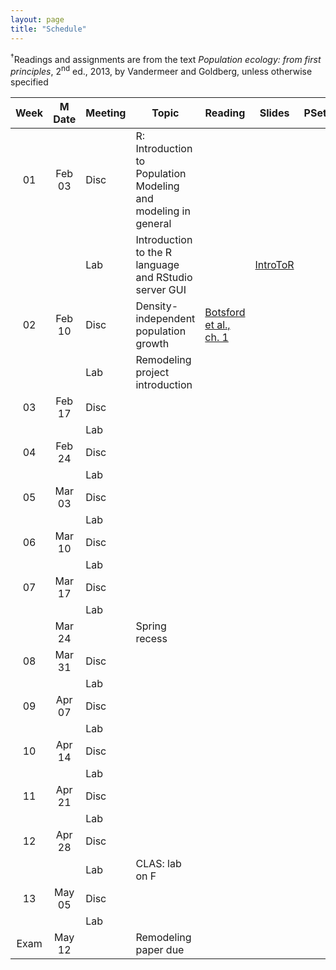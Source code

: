 ```yaml
---
layout: page
title: "Schedule"
---
```


<style>
.content {
  padding-top:    4rem;
  padding-bottom: 4rem;
}

@media (min-width: 48em) {
  .content {
​    max-width: 50rem;
​    margin-left: 16rem;
​    margin-right: 2rem;
  }
}

@media (min-width: 64em) {
  .content {
​    margin-left: 18rem;
​    margin-right: 4rem;
  }
}
</style>

<sup>&#8224;</sup>Readings and assignments are from the text *Population ecology: from first principles*, 2<sup>nd</sup> ed., 2013, by Vandermeer and Goldberg, unless otherwise specified

| Week | M Date | Meeting |     Topic                                                               | Reading                                                                                                                                                                                                                                               | Slides                                                                                                                                                                                                       | PSets                                                                                                             | Remodeling                                                               | Misc.                                                                                                                                                          |
|:----:|:------:|---------|-------------------------------------------------------------------------|-------------------------------------------------------------------------------------------------------------------------------------------------------------------------------------------------------------------------------------------------------|--------------------------------------------------------------------------------------------------------------------------------------------------------------------------------------------------------------|-------------------------------------------------------------------------------------------------------------------|--------------------------------------------------------------------------|----------------------------------------------------------------------------------------------------------------------------------------------------------------|
| 01   | Feb 03 |  Disc   | R: Introduction to Population Modeling and modeling in general          |                                                                                                                                                                                                                                                       |                                                                                                                                                                                                              |                                                                                                                   |                                                                          |                                                                                                                                                                |
|      |        |  Lab    | Introduction to the R language and RStudio server GUI                   |                                                                                                                                                                                                                                                       | [IntroToR](../Presentations/Labs/Lab01_IntroToR.html)                                                                                                                                                        |                                                                                                                   |                                                                          |                                                                                                                                                                |
| 02   | Feb 10 |  Disc   | Density-independent population growth                                   | [Botsford et al., ch. 1](../Misc/Readings/Botsford_Ch1)                                                                                                                                                                                                      |                                                                                                                                                                                                              |                                                                                                                   |                                                                          |                                                                                                                                                                |
|      |        |  Lab    | Remodeling project introduction                                         |                                                                                                                                                                                                                                                       |                                                                                                                                                                                                              |                                                                                                                   | [LitSearch](../Assignments/RemodelingProject/RemodPt1_LitSearch.html)    |                                                                                                                                                                |
| 03   | Feb 17 |  Disc   |                                                                         |                                                                                                                                                                                                                                                       |                                                                                                                                                                                                              |                                                                                                                   |                                                                          |                                                                                                                                                                |
|      |        |  Lab    |                                                                         |                                                                                                                                                                                                                                                       |                                                                                                                                                                                                              |                                                                                                                   |                                                                          |                                                                                                                                                                |
| 04   | Feb 24 |  Disc   |                                                                         |                                                                                                                                                                                                                                                       |                                                                                                                                                                                                              |                                                                                                                   |                                                                          |                                                                                                                                                                |
|      |        |  Lab    |                                                                         |                                                                                                                                                                                                                                                       |                                                                                                                                                                                                              |                                                                                                                   |                                                                          |                                                                                                                                                                |
| 05   | Mar 03 |  Disc   |                                                                         |                                                                                                                                                                                                                                                       |                                                                                                                                                                                                              |                                                                                                                   |                                                                          |                                                                                                                                                                |
|      |        |  Lab    |                                                                         |                                                                                                                                                                                                                                                       |                                                                                                                                                                                                              |                                                                                                                   |                                                                          |                                                                                                                                                                |
| 06   | Mar 10 |  Disc   |                                                                         |                                                                                                                                                                                                                                                       |                                                                                                                                                                                                              |                                                                                                                   |                                                                          |                                                                                                                                                                |
|      |        |  Lab    |                                                                         |                                                                                                                                                                                                                                                       |                                                                                                                                                                                                              |                                                                                                                   |                                                                          |                                                                                                                                                                |
| 07   | Mar 17 |  Disc   |                                                                         |                                                                                                                                                                                                                                                       |                                                                                                                                                                                                              |                                                                                                                   |                                                                          |                                                                                                                                                                |
|      |        |  Lab    |                                                                         |                                                                                                                                                                                                                                                       |                                                                                                                                                                                                              |                                                                                                                   |                                                                          |                                                                                                                                                                |
|      | Mar 24 |         | Spring recess                                                           |                                                                                                                                                                                                                                                       |                                                                                                                                                                                                              |                                                                                                                   |                                                                          |                                                                                                                                                                |
| 08   | Mar 31 |  Disc   |                                                                         |                                                                                                                                                                                                                                                       |                                                                                                                                                                                                              |                                                                                                                   |                                                                          |                                                                                                                                                                |
|      |        |  Lab    |                                                                         |                                                                                                                                                                                                                                                       |                                                                                                                                                                                                              |                                                                                                                   |                                                                          |                                                                                                                                                                |
| 09   | Apr 07 |  Disc   |                                                                         |                                                                                                                                                                                                                                                       |                                                                                                                                                                                                              |                                                                                                                   |                                                                          |                                                                                                                                                                |
|      |        |  Lab    |                                                                         |                                                                                                                                                                                                                                                       |                                                                                                                                                                                                              |                                                                                                                   |                                                                          |                                                                                                                                                                |
| 10   | Apr 14 |  Disc   |                                                                         |                                                                                                                                                                                                                                                       |                                                                                                                                                                                                              |                                                                                                                   |                                                                          |                                                                                                                                                                |
|      |        |  Lab    |                                                                         |                                                                                                                                                                                                                                                       |                                                                                                                                                                                                              |                                                                                                                   |                                                                          |                                                                                                                                                                |
| 11   | Apr 21 |  Disc   |                                                                         |                                                                                                                                                                                                                                                       |                                                                                                                                                                                                              |                                                                                                                   |                                                                          |                                                                                                                                                                |
|      |        |  Lab    |                                                                         |                                                                                                                                                                                                                                                       |                                                                                                                                                                                                              |                                                                                                                   |                                                                          |                                                                                                                                                                |
| 12   | Apr 28 |  Disc   |                                                                         |                                                                                                                                                                                                                                                       |                                                                                                                                                                                                              |                                                                                                                   |                                                                          |                                                                                                                                                                |
|      |        |  Lab    | CLAS: lab on F                                                          |                                                                                                                                                                                                                                                       |                                                                                                                                                                                                              |                                                                                                                   |                                                                          |                                                                                                                                                                |
| 13   | May 05 |  Disc   |                                                                         |                                                                                                                                                                                                                                                       |                                                                                                                                                                                                              |                                                                                                                   |                                                                          |                                                                                                                                                                |
|      |        |  Lab    |                                                                         |                                                                                                                                                                                                                                                       |                                                                                                                                                                                                              |                                                                                                                   |                                                                          |                                                                                                                                                                |
| Exam | May 12 |         | Remodeling paper due                                                    |                                                                                                                                                                                                                                                       |                                                                                                                                                                                                              |                                                                                                                   |                                                                          |                                                                                                                                                                |
                                                                                                                                                               

<!--- This year
Classes are not held on Thursday, May 1 (in order to allow the whole community to participate).
Those Thursday classes will instead take place on Friday, May 2. Friday classes that week will not take place.

| Week | M Date | Meeting |     Topic                                                               | Reading                                                                                                                                                                                                                                               | Slides                                                                                                                                                                                                       | PSets                                                                                                             | Remodeling                                                               | Misc.                                                                                                                                                          |
|:----:|:------:|---------|-------------------------------------------------------------------------|-------------------------------------------------------------------------------------------------------------------------------------------------------------------------------------------------------------------------------------------------------|--------------------------------------------------------------------------------------------------------------------------------------------------------------------------------------------------------------|-------------------------------------------------------------------------------------------------------------------|--------------------------------------------------------------------------|----------------------------------------------------------------------------------------------------------------------------------------------------------------|
| 01   | Feb 03 |  Disc   | Introduction to Population Modeling and modeling                        |                                                                                                                                                                                                                                                       |                                                                                                                                                                                                              |                                                                                                                   |                                                                          |                                                                                                                                                                |
|      |        |  Lab    | Introduction to the R language and RStudio server GUI                   |                                                                                                                                                                                                                                                       |                                                                                                                                                                                                              |                                                                                                                   |                                                                          |                                                                                                                                                                |
| 02   | Feb 10 |  Disc   | [Density-independent population growth]                                 |                                                                                                                                                                                                                                                       |                                                                                                                                                                                                              |                                                                                                                   |                                                                          |                                                                                                                                                                |
|      |        |  Lab    | [Remodeling project introduction, recursive operations]                 |                                                                                                                                                                                                                                                       |                                                                                                                                                                                                              |                                                                                                                   |                                                                          |                                                                                                                                                                |
| 03   | Feb 17 |  Disc   | [Density-dependent population growth]                                   |                                                                                                                                                                                                                                                       |                                                                                                                                                                                                              |                                                                                                                   |                                                                          |                                                                                                                                                                |
|      |        |  Lab    | []                                                                      |                                                                                                                                                                                                                                                       |                                                                                                                                                                                                              |                                                                                                                   |                                                                          |                                                                                                                                                                |
| 04   | Feb 24 |  Disc   |                                                                         |                                                                                                                                                                                                                                                       |                                                                                                                                                                                                              |                                                                                                                   |                                                                          |                                                                                                                                                                |
|      |        |  Lab    |                                                                         |                                                                                                                                                                                                                                                       |                                                                                                                                                                                                              |                                                                                                                   |                                                                          |                                                                                                                                                                |
| 05   | Mar 03 |  Disc   |                                                                         |                                                                                                                                                                                                                                                       |                                                                                                                                                                                                              |                                                                                                                   |                                                                          |                                                                                                                                                                |
|      |        |  Lab    |[Remodeling project paper presentations]                                 |                                                                                                                                                                                                                                                       |                                                                                                                                                                                                              |                                                                                                                   |                                                                          |                                                                                                                                                                |
| 06   | Mar 10 |  Disc   |                                                                         |                                                                                                                                                                                                                                                       |                                                                                                                                                                                                              |                                                                                                                   |                                                                          |                                                                                                                                                                |
|      |        |  Lab    |                                                                         |                                                                                                                                                                                                                                                       |                                                                                                                                                                                                              |                                                                                                                   |                                                                          |                                                                                                                                                                |
| 07   | Mar 17 |  Disc   |                                                                         |                                                                                                                                                                                                                                                       |                                                                                                                                                                                                              |                                                                                                                   |                                                                          |                                                                                                                                                                |
|      |        |  Lab    | [Remodeling project methods presentations]                              |                                                                                                                                                                                                                                                       |                                                                                                                                                                                                              |                                                                                                                   |                                                                          |                                                                                                                                                                |
|      | Mar 24 |         | Spring recess                                                           |                                                                                                                                                                                                                                                       |                                                                                                                                                                                                              |                                                                                                                   |                                                                          |                                                                                                                                                                |
| 08   | Mar 31 |  Disc   |                                                                         |                                                                                                                                                                                                                                                       |                                                                                                                                                                                                              |                                                                                                                   |                                                                          |                                                                                                                                                                |
|      |        |  Lab    | [Remodeling project open lab]                                           |                                                                                                                                                                                                                                                       |                                                                                                                                                                                                              |                                                                                                                   |                                                                          |                                                                                                                                                                |
| 09   | Apr 07 |  Disc   |                                                                         |                                                                                                                                                                                                                                                       |                                                                                                                                                                                                              |                                                                                                                   |                                                                          |                                                                                                                                                                |
|      |        |  Lab    | [Remodeling project results presentations]                              |                                                                                                                                                                                                                                                       |                                                                                                                                                                                                              |                                                                                                                   |                                                                          |                                                                                                                                                                |
| 10   | Apr 14 |  Disc   |                                                                         |                                                                                                                                                                                                                                                       |                                                                                                                                                                                                              |                                                                                                                   |                                                                          |                                                                                                                                                                |
|      |        |  Lab    |                                                                         |                                                                                                                                                                                                                                                       |                                                                                                                                                                                                              |                                                                                                                   |                                                                          |                                                                                                                                                                |
| 11   | Apr 21 |  Disc   |                                                                         |                                                                                                                                                                                                                                                       |                                                                                                                                                                                                              |                                                                                                                   |                                                                          |                                                                                                                                                                |
|      |        |  Lab    | [Remodeling project open lab]                                           |                                                                                                                                                                                                                                                       |                                                                                                                                                                                                              |                                                                                                                   |                                                                          |                                                                                                                                                                |
| 12   | Apr 28 |  Disc   |                                                                         |                                                                                                                                                                                                                                                       |                                                                                                                                                                                                              |                                                                                                                   |                                                                          |                                                                                                                                                                |
|      |        |  Lab    | CLAS: lab on F, [Remodeling project open lab]                           |                                                                                                                                                                                                                                                       |                                                                                                                                                                                                              |                                                                                                                   |                                                                          |                                                                                                                                                                |
| 13   | May 05 |  Disc   |                                                                         |                                                                                                                                                                                                                                                       |                                                                                                                                                                                                              |                                                                                                                   |                                                                          |                                                                                                                                                                |
|      |        |  Lab    | [Final presentations]                                                   |                                                                                                                                                                                                                                                       |                                                                                                                                                                                                              |                                                                                                                   |                                                                          |                                                                                                                                                                |
| Exam | May 12 |         | Remodeling paper due                                                    |                                                                                                                                                                                                                                                       |                                                                                                                                                                                                              |                                                                                                                   |                                                                          |                                                                                                                                                                |
--->

<!--- Previous year
| Week | M Date | Meeting |     Topic                                                               | Reading                                                                                                                                                                                                                                               | Slides                                                                                                                                                                                                       | PSets                                                                                                             | Remodeling                                                               | Misc.                                                                                                                                                         |
|:----:|:------:|---------|-------------------------------------------------------------------------|-------------------------------------------------------------------------------------------------------------------------------------------------------------------------------------------------------------------------------------------------------|--------------------------------------------------------------------------------------------------------------------------------------------------------------------------------------------------------------|-------------------------------------------------------------------------------------------------------------------|--------------------------------------------------------------------------|---------------------------------------------------------------------------------------------------------------------------------------------------------------|
| 01   | Sep 04 |   Lab   |                                                                         |                                                                                                                                                                                                                                                       |                                                                                                                                                                                                              |                                                                                                                   |                                                                          |                                                                                                                                                               |
|      |        |  Disc   | Introduction to Ecological Modeling and modeling                        |                                                                                                                                                                                                                                                       |                                                                                                                                                                                                              |                                                                                                                   |                                                                          |                                                                                                                                                               |
| 02   | Sep 11 |   Lab   | Introduction to the R language and RStudio server GUI                   |                                                                                                                                                                                                                                                       | [IntroToR](../Presentations/Labs/Lab01_IntroToR.html)                                                                                                                                                        |                                                                                                                   |                                                                          |                                                                                                                                                               |
|      |        |  Disc   | Simple population growth: single species, implicit resources            | Berryman, ch. [1](../Misc/ReadingsBerryman_Ch1_1999.pdf), [2](../Misc/ReadingsBerryman_Ch2_1999.pdf), and [3](../Misc/ReadingsBerryman_Ch3_1999.pdf)                                                                                                  | [Simple population models](../Presentations/Discussions/Wk02Models-DensIndGrowth.html)                                                                                                                       | [PSet01](../Assignments/DiscussionPSets/PSet01_Notes.html), [key](../Assignments/DiscussionPSets/PSet01_Key.html) |                                                                          | [Quiz01](../Assignments/Quizzes/Quiz01_DensInd.html), [Rates of change notes](../Misc/Notes/Note1_RatesOfChange.pdf)                                          |
| 03   | Sep 18 |   Lab   | Remodeling project introduction, numerical solvers                      |                                                                                                                                                                                                                                                       |                                                                                                                                                                                                              |                                                                                                                   | [LitSearch](../Assignments/RemodelingProject/RemodPt1_LitSearch.html)    |                                                                                                                                                               |
|      |        |  Disc   | Simple population growth: single species, explicit resources            | [Stevens 5, 5.1, 5.2.1, 5.2.3., 5.3.1, 5.3.3. ](https://hankstevens.github.io/Primer-of-Ecology/DDgrowth.html), [Logistic growth notes](../Misc/Notes/Note2_UnitsLogisitc.pdf)                                                                        | [Simple population models](../Presentations/Discussions/Wk03_DensDep.html)                                                                                                                                   | [PSet02](../Assignments/DiscussionPSets/PSet02_Notes.html), [key](../Assignments/DiscussionPSets/PSet02_Key.html) |                                                                          | [Quiz02](../Assignments/Quizzes/Quiz02_DensDep.html), [Logistic eqn. notes](../Misc/Notes/Note2_UnitsLogisitc.pdf)                                            |
| 04   | Sep 25 |   Lab   | Equilibrium, stability, and loops                                       |                                                                                                                                                                                                                                                       |                                                                                                                                                                                                              |                                                                                                                   | [PaperPres](../Assignments/RemodelingProject/RemodPt2_ProposalPres.html) |                                                                                                                                                               |
|      |        |  Disc   | Dynamics                                                                | Vandermeer and Goldberg pp. 81–94 (stop at 2D)                                                                                                                                                                                                        | [Dynamics](../Presentations/Discussions/Wk04_Dynamics.html)                                                                                                                                                  | [PSet03](../Assignments/DiscussionPSets/PSet03_Notes.html), [key](../Assignments/DiscussionPSets/PSet03_Key.html) |                                                                          | [Quiz03](../Assignments/Quizzes/Quiz03_Dynamics.html)                                                                                                         |
| 05   | Oct 02 |   Lab   | 2D stability and bifurcations                                           |                                                                                                                                                                                                                                                       |                                                                                                                                                                                                              |                                                                                                                   | [MethPres](../Assignments/RemodelingProject/RemodPt3_MethodsPres.html)   |                                                                                                                                                               |
|      |        |  Disc   | Predator-prey, pt. 1                                                    | Vandermeer and Goldberg pp. 152–166                                                                                                                                                                                                                   | [Pred-prey & 2-species](../Presentations/Discussions/Wk05_PredatorPrey.html)                                                                                                                                 | [PSet04](../Assignments/DiscussionPSets/PSet04_Notes.html), [key](../Assignments/DiscussionPSets/PSet04_Key.html) |                                                                          | [Quiz04](../Assignments/Quizzes/Quiz04_PredPrey.html)                                                                                                         |
| 06   | Oct 09 |   Lab   | No lab (fall break)                                                     |                                                                                                                                                                                                                                                       |                                                                                                                                                                                                              |                                                                                                                   |                                                                          |                                                                                                                                                               |
|      |        |  Disc   | Predator-prey, pt. 2                                                    |                                                                                                                                                                                                                                                       |                                                                                                                                                                                                              |                                                                                                                   |                                                                          |                                                                                                                                                               |
| 07   | Oct 16 |   Lab   |                                                                         |                                                                                                                                                                                                                                                       |                                                                                                                                                                                                              |                                                                                                                   |                                                                          | [Type II functional response notes](../Misc/Notes/Note3_FunRespDerivation.pdf)                                                                                |
|      |        |  Disc   | Predator-prey, pt. 3; mutualism                                         | Vandermeer and Goldberg pp. 166–176 (T), Ch. 9 (R)                                                                                                                                                                                                    |                                                                                                                                                                                                              | [PSet05](../Assignments/DiscussionPSets/PSet05_Notes.html), [key](../Assignments/DiscussionPSets/PSet05_Key.html) |                                                                          | [Rosenzweig-MacArthur notes](../Misc/Notes/Note4_RosenMacArthurIsoclines.pdf), [Quiz05](../Assignments/Quizzes/Quiz05_PredPrey_II.html)                       |
| 08   | Oct 23 |   Lab   | Rosenzweig-MacArthur nullclines, simulation in R w/prof. Aaron          |                                                                                                                                                                                                                                                       | [Simulation pseudocode, pg. 4](https://cs.colby.edu/courses/F23/cs346/Lectures/cs346f23_092823_web.pdf), [LV simulations, pgs. 6–9](https://cs.colby.edu/courses/F23/cs346/Lectures/cs346f23_100523_web.pdf) |                                                                                                                   |                                                                          | [Lab code](../Assignments/Lab/Lab06RM.html)                                                                                                                   |
|      |        |  Disc   | Mutualism, continued                                                    | Ch. 9                                                                                                                                                                                                                                                 |                                                                                                                                                                                                              | [PSet06](../Assignments/DiscussionPSets/PSet06_Notes.html), [key](../Assignments/DiscussionPSets/PSet06_Key.html) |                                                                          | [Quiz06](../Assignments/Quizzes/Quiz06_Mut.html)                                                                                                              |
| 09   | Oct 30 |   Lab   | Rosenzweig-MacArthur bifurcation plots                                  |                                                                                                                                                                                                                                                       |                                                                                                                                                                                                              |                                                                                                                   |                                                                          | [Lab code](../Assignments/Lab/Lab08RM.html)                                                                                                                   |
|      |        |  Disc   | Mutualism, competition                                                  | Vandermeer and Goldberg pp. 203–209                                                                                                                                                                                                                   |                                                                                                                                                                                                              | [PSet07](../Assignments/DiscussionPSets/PSet07_Notes.html), [key](../Assignments/DiscussionPSets/PSet07_Key.html) |                                                                          | [Quiz07](../Assignments/Quizzes/Quiz07_MutComp.html)                                                                                                          |
| 10   | Nov 06 |   Lab   | Remodeling minimal model presentation                                   |                                                                                                                                                                                                                                                       |                                                                                                                                                                                                              |                                                                                                                   | [MinModPres](../Assignments/RemodelingProject/RemodPt4_MinMod.html)      |                                                                                                                                                               |
|      |        |  Disc   | Competition                                                             | Ch. 8, [UGA competition notes](http://courses.ecology.uga.edu/ecol4000-fall2016/wp-content/uploads/sites/3/2016/09/Chapter-7-Resource-competition.pdf)                                                                                                |                                                                                                                                                                                                              | [PSet08](../Assignments/DiscussionPSets/PSet08_Notes.html), [key](../Assignments/DiscussionPSets/PSet08_Key.html) |                                                                          | [Quiz08](../Assignments/Quizzes/Quiz08_Comp.html)                                                                                                             |
| 11   | Nov 13 |   Lab   | Fitting models to data                                                  |                                                                                                                                                                                                                                                       |                                                                                                                                                                                                              |                                                                                                                   |                                                                          | [Lab activity](../Assignments/Lab/LabWk11_ModelFitting.html), [Lab code](../Assignments/Lab/LabWk11_Disease.html)                                             |
|      |        |  Disc   | Disease                                                                 | Ch. 7                                                                                                                                                                                                                                                 | [Disease](../Presentations/Discussions/Wk11_Disease.html)                                                                                                                                                    | [PSet09](../Assignments/DiscussionPSets/PSet09_Notes.html), [key](../Assignments/DiscussionPSets/PSet09_Key.html) |                                                                          | [Quiz09](../Assignments/Quizzes/Quiz09_Disease.html)                                                                                                          |
| 12   | Nov 20 |   Lab   | Remodeling project open lab                                             |                                                                                                                                                                                                                                                       |                                                                                                                                                                                                              |                                                                                                                   |                                                                          |                                                                                                                                                               |
|      |        |  Disc   | Structured population models                                            |                                                                                                                                                                                                                                                       |                                                                                                                                                                                                              |                                                                                                                   |                                                                          |                                                                                                                                                               |
| 13   | Nov 27 |   Lab   | Remodeling project open lab                                             |                                                                                                                                                                                                                                                       |                                                                                                                                                                                                              |                                                                                                                   |                                                                          |                                                                                                                                                               |
|      |        |  Disc   | Structured population models + philosophy                               | Ch. 2, pp. 30–45; G1: [link](https://www.journals.uchicago.edu/doi/full/10.1086/697508), G2: [link](https://www.journals.uchicago.edu/doi/full/10.1086/705991?journalCode=an), G3: [link](https://www.journals.uchicago.edu/doi/full/10.1086/717206)  |                                                                                                                                                                                                              |                                                                                                                   |                                                                          | [Quiz10](../Assignments/Quizzes/Quiz10_StructuredPops.html)                                                                                                   |
| 14   | Dec 04 |   Lab   | Remodeling project open lab                                             |                                                                                                                                                                                                                                                       |                                                                                                                                                                                                              |                                                                                                                   |                                                                          |                                                                                                                                                               |
|      |        |  Disc   | Remodeling results presentations                                        |                                                                                                                                                                                                                                                       |                                                                                                                                                                                                              |                                                                                                                   | [ResultsPres](../Assignments/RemodelingProject/RemodPt5_Results.html)    |                                                                                                                                                               |
| Exam | Dec 16 |         | Final exam block (6 PM)     

--->

<!--- Two previous years
| Week | M Date | Meeting |     Topic                                                               | Reading                                                                                                                                                                                                      | Slides                                                                                                                                                        | PSet Notes                                                                              | Assignments                                                                                                                                                            | Remodeling                                                                        | Misc.                                                                                                                                   |
|:----:|:------:|---------|-------------------------------------------------------------------------|--------------------------------------------------------------------------------------------------------------------------------------------------------------------------------------------------------------|---------------------------------------------------------------------------------------------------------------------------------------------------------------|-----------------------------------------------------------------------------------------|------------------------------------------------------------------------------------------------------------------------------------------------------------------------|-----------------------------------------------------------------------------------|-----------------------------------------------------------------------------------------------------------------------------------------|
| 01   | Sep 05 |   Lab   |                                                                         |                                                                                                                                                                                                              |                                                                                                                                                               |                                                                                         |                                                                                                                                                                        |                                                                                   |                                                                                                                                         |
|      |        |  Disc   | Introduction to modeling                                                |                                                                                                                                                                                                              |                                                                                                                                                               |                                                                                         |                                                                                                                                                                        |                                                                                   |                                                                                                                                         |
| 02   | Sep 12 |   Lab   | Introduction to the R language and RStudio server GUI                   |                                                                                                                                                                                                              | [IntroToR](../Presentations/Labs/Lab01_IntroToR.html)                                                                                                         |                                                                                         |                                                                                                                                                                        |                                                                                   |                                                                                                                                         |
|      |        |  Disc   | Density-independent change and discussion of theory in ecology          | 1–13, [Grainger et al.](https://www.journals.uchicago.edu/doi/full/10.1086/717206) (try to skim/read in < 1 hr)                                                                                              | [Models&DensInd](../Presentations/Discussions/Wk02Models-DensIndGrowth.html)                                                                                  | [Ch01p1PSetNotes](../Assignments/DiscussionPSets/Ch01p1_ProblemNotes.html)              | 1.1–1.7, [Key](../Assignments/DiscussionPSets/Ch01_DensInd_PSet_key.html)                                                                                              |                                                                                   | [Teus lec recording](https://colby.zoom.us/rec/share/m2MHpZLrgG2hEjuEH9N2sk1cLBWks-mKFivSPA0iHE6VySsQd7LjiFCzc58LBU6b.St5x3faNnUEtC-9n) |
| 03   | Sep 19 |   Lab   | No lab                                                                  |                                                                                                                                                                                                              |                                                                                                                                                               |                                                                                         |                                                                                                                                                                        |                                                                                   |                                                                                                                                         |
|      |        |  Disc   | Density dependent change                                                | 13–29 (skip 17–22 )                                                                                                                                                                                          | [Models&DensDep](../Presentations/Discussions/Wk03_DensDep.html)                                                                                              | [Ch01p2PSetNotes](../Assignments/DiscussionPSets/Ch01p2_ProblemNotes.html)              | 1.9–13, 1.16, 1.18                                                                                                                                                     |                                                                                   | [Logistic derivation with units](../Misc/LogisticUnits.pdf)                                                                             |
| 04   | Sep 26 |   Lab   | Numerically solving dynamic models                                      |                                                                                                                                                                                                              | [Programming populations](../Presentations/Labs/Lab02_ProgrammingR.html)                                                                                      |                                                                                         |                                                                                                                                                                        | [RemodProjLitSearch](../Assignments/RemodelingProject/RemodPt1_LitSearch.html)    |                                                                                                                                         |
|      |        |  Disc   | Dynamics                                                                | 81–97                                                                                                                                                                                                        | [Dynamics](../Presentations/Discussions/Wk04_Dynamics.html)                                                                                                   | [Ch04PSetNotes](../Assignments/DiscussionPSets/Ch04_ProblemNotes.html)                  | 4.1–5, 4.9                                                                                                                                                             |                                                                                   |                                                                                                                                         |
| 05   | Oct 03 |   Lab   | Phase planes                                                            |                                                                                                                                                                                                              |                                                                                                                                                               |                                                                                         |                                                                                                                                                                        | [RemodPropPres](../Assignments/RemodelingProject/RemodPt2_ProposalPres.html)      |                                                                                                                                         |
|      |        |  Disc   | Predator-prey, pt. I                                                    | 152–166                                                                                                                                                                                                      | [PredPrey](../Presentations/Discussions/Wk05_PredatorPrey.html)                                                                                               | [Ch06PSetNotes](../Assignments/DiscussionPSets/Ch06_ProblemNotes.html)                  | 6.3, 4, 7, 10, 12, 13                                                                                                                                                  |                                                                                   | [Type II derivation](../Misc/FunRespDerivation.pdf)                                                                                     |
| 06   | Oct 10 |   Lab   | Fall break                                                              |                                                                                                                                                                                                              |                                                                                                                                                               |                                                                                         |                                                                                                                                                                        |                                                                                   |                                                                                                                                         |
|      |        |  Disc   | Predator-prey, pt. II                                                   | 166–186                                                                                                                                                                                                      |                                                                                                                                                               |                                                                                         |                                                                                                                                                                        |                                                                                   |                                                                                                                                         |
| 07   | Oct 17 |   Lab   | Remodeling project proposal presentations                               |                                                                                                                                                                                                              |                                                                                                                                                               |                                                                                         |                                                                                                                                                                        |                                                                                   |                                                                                                                                         |
|      |        |  Disc   | Qualitative dynamics: bifurcations                                      | 116–125                                                                                                                                                                                                      |                                                                                                                                                               |                                                                                         |                                                                                                                                                                        |                                                                                   |                                                                                                                                         |
| 08   | Oct 24 |   Lab   | Remodeling methods presentations                                        |                                                                                                                                                                                                              |                                                                                                                                                               |                                                                                         |                                                                                                                                                                        | [MethodsPres](../Assignments/RemodelingProject/RemodPt3_MethodsPres.html)         |                                                                                                                                         |
|      |        |  Disc   | Competition                                                             | 198–212                                                                                                                                                                                                      |                                                                                                                                                               |                                                                                         |                                                                                                                                                                        |                                                                                   |                                                                                                                                         |
| 09   | Oct 31 |   Lab   | Parameter space exploration                                             |                                                                                                                                                                                                              |                                                                                                                                                               |                                                                                         |                                                                                                                                                                        |                                                                                   |                                                                                                                                         |
|      |        |  Disc   | Mutualism                                                               | 225–238                                                                                                                                                                                                      |                                                                                                                                                               |[Ch09PSetNotes](../Assignments/DiscussionPSets/Ch09_ProblemNotes.html)                   | See p-set notes                                                                                                                                                        |                                                                                   |                                                                                                                                         |
| 10   | Nov 07 |   Lab   | Fitting models to data                                                  |                                                                                                                                                                                                              |                                                                                                                                                               |                                                                                         |                                                                                                                                                                        |                                                                                   |                                                                                                                                         |
|      |        |  Disc   | Disease                                                                 | 187–197                                                                                                                                                                                                      | [Disease](../Presentations/Discussions/Wk10_Disease.html)                                                                                                     |                                                                                         | [Not-a-quiz](https://docs.google.com/document/d/1PZKLN-lRI9w98hqtaDKS5H8XOi4Stttirhqxd7EXfWs/edit?usp=sharing)                                                         |                                                                                   |                                                                                                                                         |
| 11   | Nov 14 |   Lab   | Remodeling preliminary results presentation                             |                                                                                                                                                                                                              |                                                                                                                                                               |                                                                                         |                                                                                                                                                                        | [MinModelPres](../Assignments/RemodelingProject/RemodPt4_MinimalModelPres.html)   |                                                                                                                                         |
|      |        |  Disc   | Structured populations                                                  | 30–39, 39–47 for Nov. 22                                                                                                                                                                                     |                                                                                                                                                               |                                                                                         |                                                                                                                                                                        |                                                                                   |                                                                                                                                         |
| 12   | Nov 21 |   Lab   | Open for remodeling project                                             |                                                                                                                                                                                                              |                                                                                                                                                               |                                                                                         |                                                                                                                                                                        |                                                                                   |                                                                                                                                         |
|      |        |  Disc   | Open for remodeling project                                             |                                                                                                                                                                                                              |                                                                                                                                                               |                                                                                         |                                                                                                                                                                        |                                                                                   |                                                                                                                                         |
| 13   | Nov 28 |   Lab   | Open for remodeling project                                             |                                                                                                                                                                                                              |                                                                                                                                                               |                                                                                         |                                                                                                                                                                        |                                                                                   |                                                                                                                                         |
|      |        |  Disc   | Philosophy and practice of modeling                                     | T: [Levins](https://www.jstor.org/stable/27836590), [Weisberg](https://link.springer.com/article/10.1007/s10539-006-9051-9); R: [Grainger et al.](https://www.journals.uchicago.edu/doi/full/10.1086/717206) |                                                                                                                                                               |                                                                                         |                                                                                                                                                                        |                                                                                   |                                                                                                                                         |
| 14   | Dec 05 |   Lab   | Open for remodeling project                                             |                                                                                                                                                                                                              |                                                                                                                                                               |                                                                                         |                                                                                                                                                                        |                                                                                   |                                                                                                                                         |
|      |        |  Disc   | Remodeling project presentations                                        |                                                                                                                                                                                                              |                                                                                                                                                               |                                                                                         |                                                                                                                                                                        | [ResultsPres](../Assignments/RemodelingProject/RemodPt5_Results.html)             |                                                                                                                                         |
| Exam | Dec 15 |         | Remodeling paper due at 9 AM                                            |                                                                                                                                                                                                              |                                                                                                                                                               |                                                                                         |                                                                                                                                                                        | [FinalPaper](../Assignments/RemodelingProject/RemodPt6_Paper.html)                |                                                                                                                                         |
--->